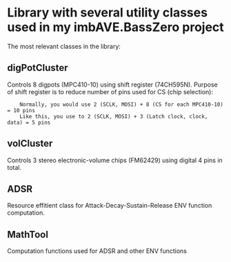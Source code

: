 # Library with several utility classes used in my imbAVE.BassZero project

The most relevant classes in the library:

## digPotCluster
Controls 8 digpots (MPC410-10) using shift register (74CH595N). 
Purpose of shift register is to reduce number of pins used for CS (chip selection):

		Normally, you would use 2 (SCLK, MOSI) + 8 (CS for each MPC410-10) = 10 pins
		Like this, you use to 2 (SCLK, MOSI) + 3 (Latch clock, clock, data) = 5 pins


## volCluster
Controls 3 stereo electronic-volume chips (FM62429) using digital 4 pins in total.

## ADSR
Resource effitient class for Attack-Decay-Sustain-Release ENV function computation.

## MathTool
Computation functions used for ADSR and other ENV functions
